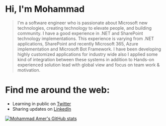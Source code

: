 # Hi, I'm Mohammad
> I'm a software engineer who is passionate about Microsoft new technologies, creating technology to elevate people, and building community. I have a good experience in .NET and SharePoint technology implementations. This experience is varying from .NET applications, SharePoint and recently Microsoft 365, Azure implementation and Microsoft Bot Framework. I have been developing highly customized applications for industry wide also I applied some kind of integration between these systems in addition to Hands-on experienced solution lead with global view and focus on team work & motivation.

# Find me around the web:
- Learning in public on <a href="https://twitter.com/Mohammad3mer" rel="nofollow">Twitter</a>
- Sharing updates on <a href="https://www.linkedin.com/in/mohammad3mer" rel="nofollow">LinkedIn</a>

[![Mohammad Amer's GitHub stats](https://github-readme-stats.vercel.app/api?username=mohammadamer)](https://github.com/mohammadamer/github-readme-stats)
